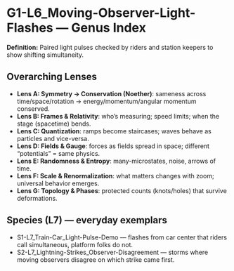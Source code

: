 # G1-L6_Moving-Observer-Light-Flashes — Genus Index
**Definition:** Paired light pulses checked by riders and station keepers to show shifting simultaneity.
## Overarching Lenses

- **Lens A: Symmetry -> Conservation (Noether)**: sameness across time/space/rotation → energy/momentum/angular momentum conserved.
- **Lens B: Frames & Relativity**: who’s measuring; speed limits; when the stage (spacetime) bends.
- **Lens C: Quantization**: ramps become staircases; waves behave as particles and vice-versa.
- **Lens D: Fields & Gauge**: forces as fields spread in space; different “potentials” = same physics.
- **Lens E: Randomness & Entropy**: many-microstates, noise, arrows of time.
- **Lens F: Scale & Renormalization**: what matters changes with zoom; universal behavior emerges.
- **Lens G: Topology & Phases**: protected counts (knots/holes) that survive deformations.

## Species (L7) — everyday exemplars
- S1-L7_Train-Car_Light-Pulse-Demo — flashes from car center that riders call simultaneous, platform folks do not.
- S2-L7_Lightning-Strikes_Observer-Disagreement — storms where moving observers disagree on which strike came first.
